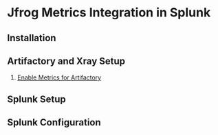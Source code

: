 # Jfrog Metrics Integration in Splunk

## Installation


## Artifactory and Xray Setup

1. [Enable Metrics for Artifactory](https://github.com/jfrog/metrics#setup)

## Splunk Setup

## Splunk Configuration
